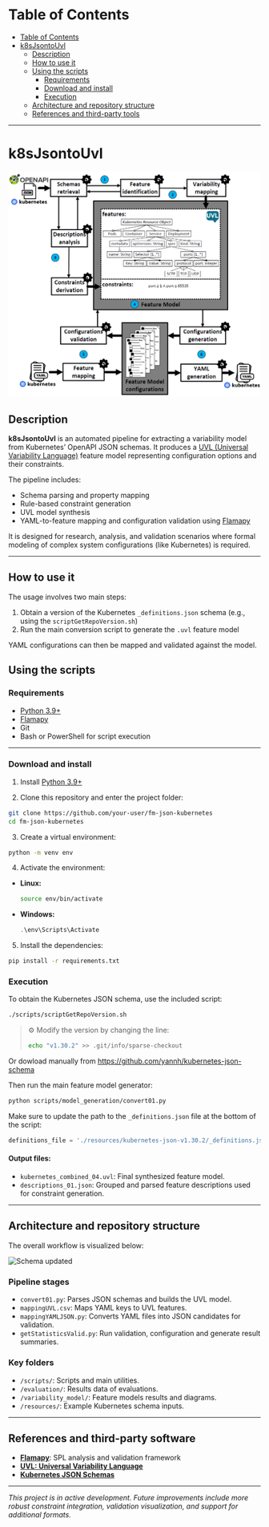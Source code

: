 # Table of Contents

- [Table of Contents](#table-of-contents)
- [k8sJsontoUvl](#k8sJsontoUvl)
  - [Description](#description)
  - [How to use it](#how-to-use-it)
  - [Using the scripts](#using-the-scripts)
    - [Requirements](#requirements)
    - [Download and install](#download-and-install)
    - [Execution](#execution)
  - [Architecture and repository structure](#architecture-and-repository-structure)
  - [References and third-party tools](#references-and-third-party-tools)

---

# k8sJsontoUvl

![Overview of the conversion process](resources/k8sJsontoUvl_overview.PNG)

## Description

**k8sJsontoUvl** is an automated pipeline for extracting a variability model from Kubernetes’ OpenAPI JSON schemas. It produces a [UVL (Universal Variability Language)](https://universal-variability-language.github.io/) feature model representing configuration options and their constraints.

The pipeline includes:
- Schema parsing and property mapping
- Rule-based constraint generation
- UVL model synthesis
- YAML-to-feature mapping and configuration validation using [Flamapy](https://www.flamapy.org/)

It is designed for research, analysis, and validation scenarios where formal modeling of complex system configurations (like Kubernetes) is required.

---

## How to use it

The usage involves two main steps:
1. Obtain a version of the Kubernetes `_definitions.json` schema (e.g., using the `scriptGetRepoVersion.sh`)
2. Run the main conversion script to generate the `.uvl` feature model

YAML configurations can then be mapped and validated against the model.

## Using the scripts

### Requirements

- [Python 3.9+](https://www.python.org/)
- [Flamapy](https://www.flamapy.org/)
- Git
- Bash or PowerShell for script execution

---

### Download and install

1. Install [Python 3.9+](https://www.python.org/)

2. Clone this repository and enter the project folder:
  ```bash
  git clone https://github.com/your-user/fm-json-kubernetes
  cd fm-json-kubernetes
  ```
3. Create a virtual environment:

  ```bash
  python -m venv env
  ```

4. Activate the environment:

  - **Linux:**
    ```bash
    source env/bin/activate
    ```
  - **Windows:**
    ```powershell
    .\env\Scripts\Activate
    ```

5. Install the dependencies:

  ```bash
  pip install -r requirements.txt
  ```

### Execution


To obtain the Kubernetes JSON schema, use the included script:

```bash
./scripts/scriptGetRepoVersion.sh
```

> ⚙️ Modify the version by changing the line:
> ```bash
> echo "v1.30.2" >> .git/info/sparse-checkout
> ```

Or dowload manually from https://github.com/yannh/kubernetes-json-schema

Then run the main feature model generator:

```bash
python scripts/model_generation/convert01.py
```

Make sure to update the path to the `_definitions.json` file at the bottom of the script:

```python
definitions_file = './resources/kubernetes-json-v1.30.2/_definitions.json'
```

#### Output files:


- `kubernetes_combined_04.uvl`: Final synthesized feature model.
- `descriptions_01.json`: Grouped and parsed feature descriptions used for constraint generation.

---

## Architecture and repository structure

The overall workflow is visualized below:

![Schema updated](https://github.com/user-attachments/assets/4d97bee9-67b7-4c47-8b32-a040f17d2dd1)


### Pipeline stages

- `convert01.py`: Parses JSON schemas and builds the UVL model.
- `mappingUVL.csv`: Maps YAML keys to UVL features.
- `mappingYAMLJSON.py`: Converts YAML files into JSON candidates for validation.
- `getStatisticsValid.py`: Run validation, configuration and generate result summaries.

### Key folders

- `/scripts/`: Scripts and main utilities.
- `/evaluation/`: Results data of evaluations.
- `/variability_model/`: Feature models results and diagrams.
- `/resources/`: Example Kubernetes schema inputs.

---

## References and third-party software

- [**Flamapy**](https://www.flamapy.org/): SPL analysis and validation framework  
- [**UVL: Universal Variability Language**](https://universal-variability-language.github.io/)  
- [**Kubernetes JSON Schemas**](https://github.com/yannh/kubernetes-json-schema)

---

_This project is in active development. Future improvements include more robust constraint integration, validation visualization, and support for additional formats._
